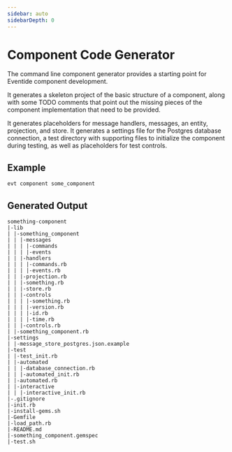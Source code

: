 ```yaml
---
sidebar: auto
sidebarDepth: 0
---
```


# Component Code Generator

The command line component generator provides a starting point for Eventide component development.

It generates a skeleton project of the basic structure of a component, along with some TODO comments that point out the missing pieces of the component implementation that need to be provided.

It generates placeholders for message handlers, messages, an entity, projection, and store. It generates a settings file for the Postgres database connection, a test directory with supporting files to initialize the component during testing, as well as placeholders for test controls.

## Example

``` bash
evt component some_component
```

## Generated Output

```
something-component
|-lib
| |-something_component
| | |-messages
| | | |-commands
| | | |-events
| | |-handlers
| | | |-commands.rb
| | | |-events.rb
| | |-projection.rb
| | |-something.rb
| | |-store.rb
| | |-controls
| | | |-something.rb
| | | |-version.rb
| | | |-id.rb
| | | |-time.rb
| | |-controls.rb
| |-something_component.rb
|-settings
| |-message_store_postgres.json.example
|-test
| |-test_init.rb
| |-automated
| | |-database_connection.rb
| | |-automated_init.rb
| |-automated.rb
| |-interactive
| | |-interactive_init.rb
|-.gitignore
|-init.rb
|-install-gems.sh
|-Gemfile
|-load_path.rb
|-README.md
|-something_component.gemspec
|-test.sh
```
